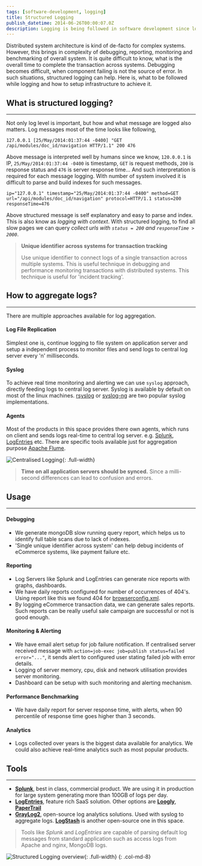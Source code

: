 ```yaml
---
tags: [software-development, logging]
title: Structured Logging
publish_datetime: 2014-06-26T00:00:07.0Z
description: Logging is being followed in software development since long. How structured logging technique can be used not just for debugging, but for reporting, monitoring and alerting, performance benchmarking and in analytics as well.
---
```


Distributed system architecture is kind of de-facto for complex systems. However, this brings in complexity of debugging, reporting, monitoring and benchmarking of overall system. It is quite difficult to know, what is the overall time to complete the transaction across systems. Debugging becomes difficult, when component failing is not the source of error. In such situations, structured logging can help. Here is, what to be followed while logging and how to setup infrastructure to achieve it.
 
## What is structured logging?
*******
Not only log level is important, but how and what message are logged also matters. Log messages most of the time looks like following, 
 
~~~
127.0.0.1 [25/May/2014:01:37:44 -0400] "GET /api/modules/doc_id/navigation HTTP/1.1" 200 476  
~~~ 

Above message is interpreted well by humans since we know, `120.0.0.1` is IP,  `25/May/2014:01:37:44 -0400` is timestamp, `GET` is request methods, `200` is response status and `476` is server response time... 
And such interpretation is required for each message logging. With number of system involved it is difficult to parse and build indexes for such messages. 
  
~~~
ip="127.0.0.1" timestamp="25/May/2014:01:37:44 -0400" method=GET url="/api/modules/doc_id/navigation" protocol=HTTP/1.1 status=200 responseTime=476
~~~ 
  
Above structured message is self explanatory and easy to parse and index. This is also know as _logging with context_. With structured logging, to find all slow pages we can query _collect urls with `status = 200` and `responseTime > 2000`_.


> **Unique identifier across systems for transaction tracking**
>
> Use unique identifier to connect logs of a single transaction across multiple systems. This is useful technique in debugging and performance monitoring transactions with distributed systems. This technique is useful for 'incident tracking'.

## How to aggregate logs?
*******
There are multiple approaches available for log aggregation. 

#### Log File Replication
Simplest one is, continue logging to file system on application server and setup a independent process to monitor files and send logs to central log server every 'n' milliseconds. 

#### Syslog
To achieve real time monitoring and alerting we can use `syslog` approach, directly feeding logs to central log server. Syslog is available by default on most of the linux machines. [rsyslog](http://www.rsyslog.com/) or [syslog-ng](http://www.balabit.com/network-security/syslog-ng/opensource-logging-system/) are two popular syslog implementations.
 
#### Agents
 Most of the products in this space provides there own agents, which runs on client and sends logs real-time to central log server. e.g. [Splunk](http://wiki.splunk.com/Community:Getting_data_into_Splunk), [LogEntries](https://logentries.com/doc/forwarders/) etc.  There are specific tools available just for aggregation purpose [Apache Flume](http://flume.apache.org/).    
 
![Centralised Logging](/assets/sunitblog/posts/images/structured-logging/centralised-logging.svg){: .full-width} 

> **Time on all application servers should be synced.** Since a milli-second differences can lead to confusion and errors.
 
## Usage
*******

#### Debugging
- We generate mongoDB slow running query report, which helps us to identify full table scans due to lack of indexes.  
- 'Single unique identifier across system' can help debug incidents of eCommerce systems, like payment failure etc.

#### Reporting
- Log Servers like Splunk and LogEntries can generate nice reports with graphs, dashboards.  
- We have daily reports configured for number of occurrences of 404's. Using report like this we found 404 for [browserconfig.xml](http://msdn.microsoft.com/en-us/library/ie/dn320426(v=vs.85).aspx).
- By logging eCommerce transaction data, we can generate sales reports. Such reports can be really useful sale campaign are successful or not is good enough.

#### Monitoring & Alerting
- We have email alert setup for job failure notification. If centralised server received message with `action=job-exec job=publish status=failed error="..."`, it sends alert to configured user stating failed job with error details.
- Logging of server memory, cpu, disk and network utilisation provides server monitoring.
- Dashboard can be setup with such monitoring and alerting mechanism.

#### Performance Benchmarking
- We have daily report for server response time, with alerts, when 90 percentile of response time goes higher than 3 seconds.
  
#### Analytics 
- Logs collected over years is the biggest data available for analytics. We could also achieve real-time analytics such as most popular products. 
 
## Tools
******* 
- **[Splunk](http://www.splunk.com/)**, best in class, commercial product. We are using it in production for large system generating more than 100GB of logs per day.
- **[LogEntries](https://logentries.com/)**, feature rich SaaS solution. Other options are **[Loogly](https://www.loggly.com/)**, **[PaperTrail](https://papertrailapp.com/)**
- **[GrayLog2](http://graylog2.org/)**, open-source log analytics solutions. Used with syslog to aggregate logs. **[LogStash](http://logstash.net/)** is another open-source one in this space.    

> Tools like _Splunk_ and _LogEntries_ are capable of parsing default log messages from standard application such as access logs from Apache and nginx, MongoDB logs.  

![Structured Logging overview](/assets/sunitblog/posts/images/structured-logging/structured-logging.svg){: .full-width}
{: .col-md-8}








